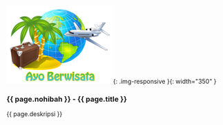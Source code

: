 ---
---

![102](/static/img/hibahcms/102.png){: .img-responsive }{: width="350" }

### {{ page.nohibah }} - {{ page.title }}

{{ page.deskripsi }}
